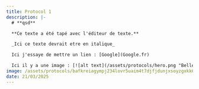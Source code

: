 ```yaml
---
title: Protocol 1
description: |-
  # **qsd**

  **Ce texte a été tapé avec l'éditeur de texte.** 

  _Ici ce texte devrait etre en italique_

  Ici j'essaye de mettre un lien : [Google](Google.fr)

  Ici il y a une image : [![alt text](/assets/protocols/hero.png "Belle image")](google.fr)
image: /assets/protocols/bafkreiagympj234lovr5uaim4t7djfjdunjxsoyzgxkk6pdvkyw267qjim.jpg
date: 21/03/2025
---
```


